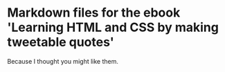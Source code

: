 # Markdown files for the ebook 'Learning HTML and CSS by making tweetable quotes'

Because I thought you might like them.
